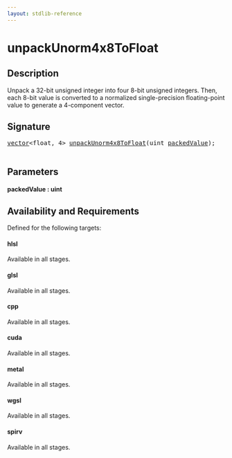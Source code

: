 ```yaml
---
layout: stdlib-reference
---
```


# unpackUnorm4x8ToFloat

## Description

Unpack a 32-bit unsigned integer into four 8-bit unsigned integers.
Then, each 8-bit value is converted to a normalized single-precision
floating-point value to generate a 4-component vector.




## Signature 

<pre>
<a href="../../types/vector/index.html" class="code_type">vector</a>&lt;<span class="code_keyword">float</span>, 4&gt; <a href=".html">unpackUnorm4x8ToFloat</a>(<span class="code_keyword">uint</span> <a href=".html#decl-packedValue" class="code_param">packedValue</a>);

</pre>

## Parameters

####  <a id="decl-packedValue"></a>packedValue  : uint

## Availability and Requirements

Defined for the following targets:

#### hlsl
Available in all stages.

#### glsl
Available in all stages.

#### cpp
Available in all stages.

#### cuda
Available in all stages.

#### metal
Available in all stages.

#### wgsl
Available in all stages.

#### spirv
Available in all stages.



